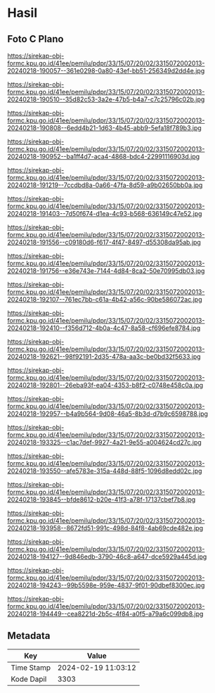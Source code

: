 # Hasil

## Foto C Plano

https://sirekap-obj-formc.kpu.go.id/41ee/pemilu/pdpr/33/15/07/20/02/3315072002013-20240218-190057--361e0298-0a80-43ef-bb51-256349d2dd4e.jpg

https://sirekap-obj-formc.kpu.go.id/41ee/pemilu/pdpr/33/15/07/20/02/3315072002013-20240218-190510--35d82c53-3a2e-47b5-b4a7-c7c25796c02b.jpg

https://sirekap-obj-formc.kpu.go.id/41ee/pemilu/pdpr/33/15/07/20/02/3315072002013-20240218-190808--6edd4b21-1d63-4b45-abb9-5efa18f789b3.jpg

https://sirekap-obj-formc.kpu.go.id/41ee/pemilu/pdpr/33/15/07/20/02/3315072002013-20240218-190952--ba1ff4d7-aca4-4868-bdc4-22991116903d.jpg

https://sirekap-obj-formc.kpu.go.id/41ee/pemilu/pdpr/33/15/07/20/02/3315072002013-20240218-191219--7ccdbd8a-0a66-47fa-8d59-a9b02650bb0a.jpg

https://sirekap-obj-formc.kpu.go.id/41ee/pemilu/pdpr/33/15/07/20/02/3315072002013-20240218-191403--7d50f674-d1ea-4c93-b568-636149c47e52.jpg

https://sirekap-obj-formc.kpu.go.id/41ee/pemilu/pdpr/33/15/07/20/02/3315072002013-20240218-191556--c09180d6-f617-4f47-8497-d55308da95ab.jpg

https://sirekap-obj-formc.kpu.go.id/41ee/pemilu/pdpr/33/15/07/20/02/3315072002013-20240218-191756--e36e743e-7144-4d84-8ca2-50e70995db03.jpg

https://sirekap-obj-formc.kpu.go.id/41ee/pemilu/pdpr/33/15/07/20/02/3315072002013-20240218-192107--761ec7bb-c61a-4b42-a56c-90be586072ac.jpg

https://sirekap-obj-formc.kpu.go.id/41ee/pemilu/pdpr/33/15/07/20/02/3315072002013-20240218-192410--f356d712-4b0a-4c47-8a58-cf696efe8784.jpg

https://sirekap-obj-formc.kpu.go.id/41ee/pemilu/pdpr/33/15/07/20/02/3315072002013-20240218-192621--98f92191-2d35-478a-aa3c-be0bd32f5633.jpg

https://sirekap-obj-formc.kpu.go.id/41ee/pemilu/pdpr/33/15/07/20/02/3315072002013-20240218-192801--26eba93f-ea04-4353-b8f2-c0748e458c0a.jpg

https://sirekap-obj-formc.kpu.go.id/41ee/pemilu/pdpr/33/15/07/20/02/3315072002013-20240218-192957--b4a9b564-9d08-46a5-8b3d-d7b9c6598788.jpg

https://sirekap-obj-formc.kpu.go.id/41ee/pemilu/pdpr/33/15/07/20/02/3315072002013-20240218-193325--c1ac7def-9927-4a21-9e55-a004624cd27c.jpg

https://sirekap-obj-formc.kpu.go.id/41ee/pemilu/pdpr/33/15/07/20/02/3315072002013-20240218-193550--afe5783e-315a-448d-88f5-1096d8edd02c.jpg

https://sirekap-obj-formc.kpu.go.id/41ee/pemilu/pdpr/33/15/07/20/02/3315072002013-20240218-193845--bfde8612-b20e-41f3-a78f-17137cbef7b8.jpg

https://sirekap-obj-formc.kpu.go.id/41ee/pemilu/pdpr/33/15/07/20/02/3315072002013-20240218-193958--8672fd51-991c-498d-84f8-4ab69cde482e.jpg

https://sirekap-obj-formc.kpu.go.id/41ee/pemilu/pdpr/33/15/07/20/02/3315072002013-20240218-194127--9d846edb-3790-46c8-a647-dce5929a445d.jpg

https://sirekap-obj-formc.kpu.go.id/41ee/pemilu/pdpr/33/15/07/20/02/3315072002013-20240218-194243--99b5598e-959e-4837-9f01-90dbef8300ec.jpg

https://sirekap-obj-formc.kpu.go.id/41ee/pemilu/pdpr/33/15/07/20/02/3315072002013-20240218-194449--cea8221d-2b5c-4f84-a0f5-a79a6c099db8.jpg


## Metadata

| Key        | Value               |
| ---------- | ------------------- |
| Time Stamp | 2024-02-19 11:03:12 |
| Kode Dapil | 3303                |



